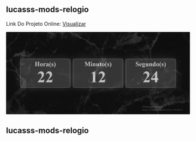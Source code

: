 ## lucasss-mods-relogio

Link Do Projeto Online: [Visualizar](https://www.lucasss-mods-relogio.tk)

![lucasss-mods-animes](https://github.com/LucasssMODS/lucasss-mods-relogio/blob/master/lucasss-mods-relogio.png)
## lucasss-mods-relogio
